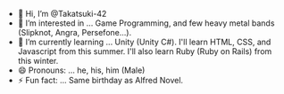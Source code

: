 - 👋 Hi, I’m @Takatsuki-42
- 👀 I’m interested in ... Game Programming, and few heavy metal bands (Slipknot, Angra, Persefone...).
- 🌱 I’m currently learning ... Unity (Unity C#). I'll learn HTML, CSS, and Javascript from this summer. I'll also learn Ruby (Ruby on Rails) from this winter.
- 😄 Pronouns: ... he, his, him (Male)
- ⚡ Fun fact: ... Same birthday as Alfred Novel.

<!---
Takatsuki-42/Takatsuki-42 is a ✨ special ✨ repository because its `README.md` (this file) appears on your GitHub profile.
You can click the Preview link to take a look at your changes.
--->
